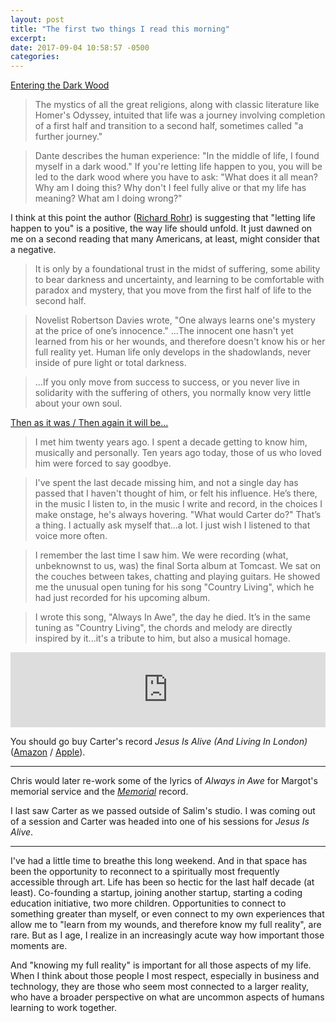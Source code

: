 ```yaml
---
layout: post
title: "The first two things I read this morning"
excerpt: 
date: 2017-09-04 10:58:57 -0500
categories: 
---
```


[Entering the Dark Wood](https://cac.org/entering-the-dark-wood-2017-09-04/)

> The mystics of all the great religions, along with classic literature like Homer's Odyssey, intuited that life was a journey involving completion of a first half and transition to a second half, sometimes called "a further journey."

> Dante describes the human experience: "In the middle of life, I found myself in a dark wood." If you're letting life happen to you, you will be led to the dark wood where you have to ask: "What does it all mean? Why am I doing this? Why don't I feel fully alive or that my life has meaning? What am I doing wrong?"

I think at this point the author ([Richard Rohr](https://en.wikipedia.org/wiki/Richard_Rohr)) is suggesting that "letting life happen to you" is a positive, the way life should unfold. It just dawned on me on a second reading that many Americans, at least, might consider that a negative.

> It is only by a foundational trust in the midst of suffering, some ability to bear darkness and uncertainty, and learning to be comfortable with paradox and mystery, that you move from the first half of life to the second half.

> Novelist Robertson Davies wrote, "One always learns one's mystery at the price of one’s innocence." ...The innocent one hasn't yet learned from his or her wounds, and therefore doesn't know his or her full reality yet. Human life only develops in the shadowlands, never inside of pure light or total darkness.

> ...If you only move from success to success, or you never live in solidarity with the suffering of others, you normally know very little about your own soul.

[Then as it was / Then again it will be...](http://slacktastic.tumblr.com/post/164921816222/then-as-it-was-then-again-it-will-be-i-met)

> I met him twenty years ago. I spent a decade getting to know him, musically and personally. Ten years ago today, those of us who loved him were forced to say goodbye.

> I've spent the last decade missing him, and not a single day has passed that I haven't thought of him, or felt his influence. He’s there, in the music I listen to, in the music I write and record, in the choices I make onstage, he's always hovering. "What would Carter do?" That’s a thing. I actually ask myself that...a lot. I just wish I listened to that voice more often.

> I remember the last time I saw him. We were recording (what, unbeknownst to us, was) the final Sorta album at Tomcast. We sat on the couches between takes, chatting and playing guitars. He showed me the unusual open tuning for his song "Country Living", which he had just recorded for his upcoming album.

> I wrote this song, "Always In Awe", the day he died. It’s in the same tuning as "Country Living", the chords and melody are directly inspired by it...it's a tribute to him, but also a musical homage.

<iframe style="border: 0; width: 100%; height: 120px;" src="https://bandcamp.com/EmbeddedPlayer/album=987180448/size=large/bgcol=ffffff/linkcol=0687f5/tracklist=false/artwork=small/track=3449539668/transparent=true/" seamless><a href="http://chrisholt.bandcamp.com/album/a-cosmic-joke">A Cosmic Joke by Chris Holt</a></iframe>

You should go buy Carter's record _Jesus Is Alive (And Living In London)_ ([Amazon](https://www.amazon.com/Jesus-Living-London-Carter-Albrecht/dp/B001U9V33S) / [Apple](https://itunes.apple.com/us/album/jesus-is-alive-and-living-in-london/id305504837)).

---

Chris would later re-work some of the lyrics of _Always in Awe_ for Margot's memorial service and the _[Memorial](https://danielmiller.bandcamp.com/album/memorial)_ record.

I last saw Carter as we passed outside of Salim's studio. I was coming out of a session and Carter was headed into one of his sessions for _Jesus Is Alive_. 

---

I've had a little time to breathe this long weekend. And in that space has been the opportunity to reconnect to a spiritually most frequently accessible through art. Life has been so hectic for the last half decade (at least). Co-founding a startup, joining another startup, starting a coding education initiative, two more children. Opportunities to connect to something greater than myself, or even connect to my own experiences that allow me to "learn from my wounds, and therefore know my full reality", are rare. But as I age, I realize in an increasingly acute way how important those moments are. 

And "knowing my full reality" is important for all those aspects of my life. When I think about those people I most respect, especially in business and technology, they are those who seem most connected to a larger reality, who have a broader perspective on what are uncommon aspects of humans learning to work together.

